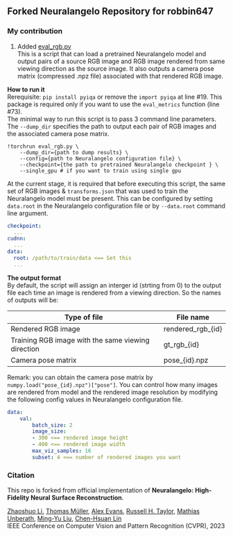 ## Forked Neuralangelo Repository for robbin647

### My contribution

1. Added [eval_rgb.py](./eval_rgb.py)  
This is a script that can load a pretrained Neuralangelo model and output pairs of a source RGB image and RGB image rendered from same viewing direction as the source image. It also outputs a camera pose matrix (compressed .npz file) associated with that rendered RGB image.

<b> How to run it</b>  
Rerequisite: `pip install pyiqa`  or remove the `import pyiqa` at line #19. This package is required only if you want to use the `eval_metrics` function (line #73).   
The minimal way to run this script is to pass 3 command line parameters. The `--dump_dir` specifies the path to output each pair of RGB images and the associated camera pose matrix.

```shell
!torchrun eval_rgb.py \
    --dump_dir={path to dump results} \
    --config={path to Neuralangelo configuration file} \
    --checkpoint={the path to pretrained Neuralangelo checkpoint } \
    --single_gpu # if you want to train using single gpu
```

At the current stage, it is required that before executing this script, the same set of RGB images & `transforms.json` that was used to train the Neuralangelo model must be present. This can be configured by setting `data.root` in the Neuralangelo configuration file or by `--data.root` command line argument.

```yaml
checkpoint:
  ...
cudnn:
  ...
data:
  root: /path/to/train/data <== Set this
  ...
```

<b>The output format</b>  
By default, the script will assign an interger id (strting from 0) to the output file each time an image is rendered from a viewing direction. So the names of outputs will be:

| Type of file | File name |
| -- | -- |
|Rendered RGB image | rendered_rgb_{id} |
|Training RGB image with the same viewing direction | gt_rgb_{id} |
|Camera pose matrix | pose_{id}.npz |

Remark: you can obtain the camera pose matrix by `numpy.load("pose_{id}.npz")["pose"]`. You can control how many images are rendered from model and the rendered image resolution by modifying the following config values in Neuralangelo configuration file.

```yaml
data:
    val:
        batch_size: 2   
        image_size:
        - 300 <== rendered image height
        - 400 <== rendered image width
        max_viz_samples: 16
        subset: 4 <== number of rendered images you want
```

### Citation

This repo is forked from official implementation of **Neuralangelo: High-Fidelity Neural Surface Reconstruction**.

[Zhaoshuo Li](https://mli0603.github.io/),
[Thomas Müller](https://tom94.net/),
[Alex Evans](https://research.nvidia.com/person/alex-evans),
[Russell H. Taylor](https://www.cs.jhu.edu/~rht/),
[Mathias Unberath](https://mathiasunberath.github.io/),
[Ming-Yu Liu](https://mingyuliu.net/),
[Chen-Hsuan Lin](https://chenhsuanlin.bitbucket.io/)  
IEEE Conference on Computer Vision and Pattern Recognition (CVPR), 2023

